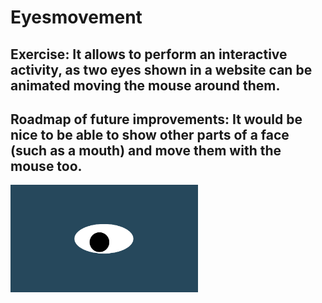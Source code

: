# Eyesmovement
## Exercise: It allows to perform an interactive activity, as two eyes shown in a website can be animated moving the mouse around them.
## Roadmap of future improvements: It would be nice to be able to show other parts of a face (such as a mouth) and move them with the mouse too.
<img src= "oneeye.png" width='300'/>
